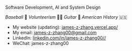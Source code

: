 Software Development, AI and System Design

*Baseball* 🥎 *Volunteerism* 🙋‍♂️ *Guitar* 🎸 *American History* 🇺🇸

- My website (updating): <a href="https://james-z-zhang.vercel.app/" target="_blank">james-z-zhang.vercel.app/</a>
- My email: james-z-zhang00@gmail.com
- LinkedIn: <a href="https://www.linkedin.com/in/james-z-zhang00/" target="_blank">linkedin.com/in/james-z-zhang00//</a>
- WeChat: james-z-zhang00

<!---
- 👋 Hi, I’m James Z. Zhang
- 👀 I’m interested in full stack development
- 🌱 I’m currently learning Flask and Django
- 💞️ I’m looking to collaborate on full stack open-source projects
- 📫 james.z.zhang00@gmail.com
- 😄 Pronouns: he/him
- ⚡ Fun fact: to be developed later

**Contributing**

<table>

  <tr>
    <td>
      <details>
        <summary> &nbsp;&nbsp;freeCodeCamp</summary>

  ### Code Contribution
  1. Forked and deployed the project locally
  2. Investigated folder structure and learned about the system design
  3. Fixed the learning instruction and user input check by JavaScript Regular Expression
  
  ### Article Translation
  1. Learn Coding for Everyone Handbook
  2. The JavaScript Promises Handbook
  3. Java Interview Prep-Handbook

  </details>
    </td>
    <td>
      <details>
    <summary> &nbsp;&nbsp;flutter</summary>

  ### Code Contribution
  1. Forked the project
  2. Learning the programming language Dart
  
</details>
    </td>
  </tr>

  <tr>
    <td>
      <details>
  <summary> &nbsp;&nbsp;react</summary>

</details>
    </td>
    <td>
    <details>
  <summary> &nbsp;&nbsp;express</summary>
  
</details>
    </td>
  </tr>

  <tr>

  <td>
    <details>
  <summary> &nbsp;&nbsp;django</summary>

</details>
    </td>
    <td>
    <details>
  <summary> &nbsp;&nbsp;tensorFlow</summary>
  
</details>
    </td>
  </tr>
  
</table>


--->










<!---
- 👋 Hi, I’m James Z. Zhang
- 👀 I’m interested in full stack development
- 🌱 I’m currently learning Flask and Django
- 💞️ I’m looking to collaborate on full stack open-source projects
- 📫 james.z.zhang00@gmail.com
- 😄 Pronouns: he/him
- ⚡ Fun fact: to be developed later
--->

<!---
James-Z-Zhang00/James-Z-Zhang00 is a ✨ special ✨ repository because its `README.md` (this file) appears on your GitHub profile.
You can click the Preview link to take a look at your changes.
--->

<!---
<details>
  <summary>My Projects</summary>
  
  ### Pinned
  1. Budget Calculator
  2. NightCare
     * Baz
     * Qux
  3. Book review server

  --->

<!--
  ### Some Javascript
  ```js
  function logSomething(something) {
    console.log('Something', something);
  }
  ```
  
</details>-->
